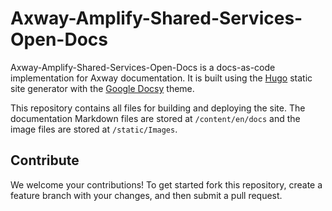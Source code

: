 # Axway-Amplify-Shared-Services-Open-Docs

Axway-Amplify-Shared-Services-Open-Docs is a docs-as-code implementation for Axway documentation. It is built using the [Hugo](https://gohugo.io/) static site generator with the [Google Docsy](https://github.com/google/docsy) theme.

This repository contains all files for building and deploying the site. The documentation Markdown files are stored at `/content/en/docs` and the image files are stored at `/static/Images`.

## Contribute

We welcome your contributions! To get started fork this repository, create a feature branch with your changes, and then submit a pull request.